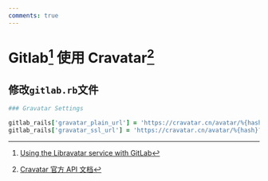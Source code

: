 ```yaml
---
comments: true
---
```


# Gitlab[^1] 使用 Cravatar[^2]

## 修改`gitlab.rb`文件

```rb linenums="1" hl_lines="3 4"
### Gravatar Settings

gitlab_rails['gravatar_plain_url'] = 'https://cravatar.cn/avatar/%{hash}?s=%{size}&d=identicon'
gitlab_rails['gravatar_ssl_url'] = 'https://cravatar.cn/avatar/%{hash}?s=%{size}&d=identicon'
```

[^1]: [Using the Libravatar service with GitLab](https://docs.gitlab.com/ee/administration/libravatar.html)
[^2]: [Cravatar 官方 API 文档](https://cravatar.com/developer/api)